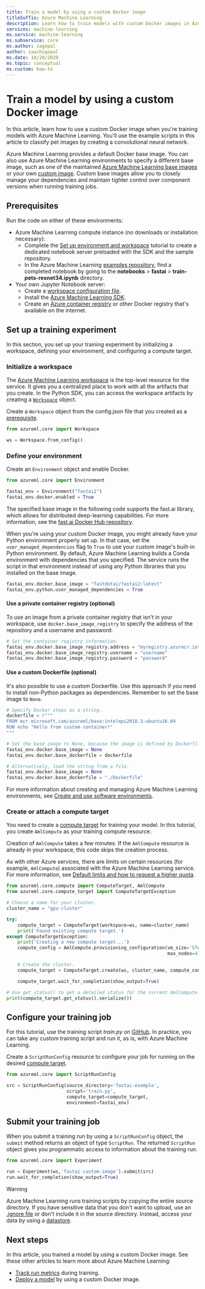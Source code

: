 ```yaml
---
title: Train a model by using a custom Docker image
titleSuffix: Azure Machine Learning
description: Learn how to train models with custom Docker images in Azure Machine Learning.
services: machine-learning
ms.service: machine-learning
ms.subservice: core
ms.author: sagopal
author: saachigopal
ms.date: 10/20/2020
ms.topic: conceptual
ms.custom: how-to
---
```


# Train a model by using a custom Docker image

In this article, learn how to use a custom Docker image when you're training models with Azure Machine Learning. You'll use the example scripts in this article to classify pet images by creating a convolutional neural network. 

Azure Machine Learning provides a default Docker base image. You can also use Azure Machine Learning environments to specify a different base image, such as one of the maintained [Azure Machine Learning base images](https://github.com/Azure/AzureML-Containers) or your own [custom image](how-to-deploy-custom-docker-image.md#create-a-custom-base-image). Custom base images allow you to closely manage your dependencies and maintain tighter control over component versions when running training jobs.

## Prerequisites

Run the code on either of these environments:

* Azure Machine Learning compute instance (no downloads or installation necessary):
  * Complete the [Set up environment and workspace](tutorial-1st-experiment-sdk-setup.md) tutorial to create a dedicated notebook server preloaded with the SDK and the sample repository.
  * In the Azure Machine Learning [examples repository](https://github.com/Azure/azureml-examples), find a completed notebook by going to the **notebooks** > **fastai** > **train-pets-resnet34.ipynb** directory. 
* Your own Jupyter Notebook server:
  * Create a [workspace configuration file](how-to-configure-environment.md#workspace).
  * Install the [Azure Machine Learning SDK](/python/api/overview/azure/ml/install?preserve-view=true&view=azure-ml-py). 
  * Create an [Azure container registry](../container-registry/index.yml) or other Docker registry that's available on the internet.

## Set up a training experiment

In this section, you set up your training experiment by initializing a workspace, defining your environment, and configuring a compute target.

### Initialize a workspace

The [Azure Machine Learning workspace](concept-workspace.md) is the top-level resource for the service. It gives you a centralized place to work with all the artifacts that you create. In the Python SDK, you can access the workspace artifacts by creating a [`Workspace`](/python/api/azureml-core/azureml.core.workspace.workspace?preserve-view=true&view=azure-ml-py) object.

Create a `Workspace` object from the config.json file that you created as a [prerequisite](#prerequisites).

```Python
from azureml.core import Workspace

ws = Workspace.from_config()
```

### Define your environment

Create an `Environment` object and enable Docker.

```python
from azureml.core import Environment

fastai_env = Environment("fastai2")
fastai_env.docker.enabled = True
```

The specified base image in the following code supports the fast.ai library, which allows for distributed deep-learning capabilities. For more information, see the [fast.ai Docker Hub repository](https://hub.docker.com/u/fastdotai). 

When you're using your custom Docker image, you might already have your Python environment properly set up. In that case, set the `user_managed_dependencies` flag to `True` to use your custom image's built-in Python environment. By default, Azure Machine Learning builds a Conda environment with dependencies that you specified. The service runs the script in that environment instead of using any Python libraries that you installed on the base image.

```python
fastai_env.docker.base_image = "fastdotai/fastai2:latest"
fastai_env.python.user_managed_dependencies = True
```

#### Use a private container registry (optional)

To use an image from a private container registry that isn't in your workspace, use `docker.base_image_registry` to specify the address of the repository and a username and password:

```python
# Set the container registry information.
fastai_env.docker.base_image_registry.address = "myregistry.azurecr.io"
fastai_env.docker.base_image_registry.username = "username"
fastai_env.docker.base_image_registry.password = "password"
```

#### Use a custom Dockerfile (optional)

It's also possible to use a custom Dockerfile. Use this approach if you need to install non-Python packages as dependencies. Remember to set the base image to `None`.

```python 
# Specify Docker steps as a string. 
dockerfile = r"""
FROM mcr.microsoft.com/azureml/base:intelmpi2018.3-ubuntu16.04
RUN echo "Hello from custom container!"
"""

# Set the base image to None, because the image is defined by Dockerfile.
fastai_env.docker.base_image = None
fastai_env.docker.base_dockerfile = dockerfile

# Alternatively, load the string from a file.
fastai_env.docker.base_image = None
fastai_env.docker.base_dockerfile = "./Dockerfile"
```

For more information about creating and managing Azure Machine Learning environments, see [Create and use software environments](how-to-use-environments.md). 

### Create or attach a compute target

You need to create a [compute target](concept-azure-machine-learning-architecture.md#compute-targets) for training your model. In this tutorial, you create `AmlCompute` as your training compute resource.

Creation of `AmlCompute` takes a few minutes. If the `AmlCompute` resource is already in your workspace, this code skips the creation process.

As with other Azure services, there are limits on certain resources (for example, `AmlCompute`) associated with the Azure Machine Learning service. For more information, see [Default limits and how to request a higher quota](how-to-manage-quotas.md).

```python
from azureml.core.compute import ComputeTarget, AmlCompute
from azureml.core.compute_target import ComputeTargetException

# Choose a name for your cluster.
cluster_name = "gpu-cluster"

try:
    compute_target = ComputeTarget(workspace=ws, name=cluster_name)
    print('Found existing compute target.')
except ComputeTargetException:
    print('Creating a new compute target...')
    compute_config = AmlCompute.provisioning_configuration(vm_size='STANDARD_NC6',
                                                           max_nodes=4)

    # Create the cluster.
    compute_target = ComputeTarget.create(ws, cluster_name, compute_config)

    compute_target.wait_for_completion(show_output=True)

# Use get_status() to get a detailed status for the current AmlCompute.
print(compute_target.get_status().serialize())
```

## Configure your training job

For this tutorial, use the training script *train.py* on [GitHub](https://github.com/Azure/azureml-examples/blob/main/code/models/fastai/pets-resnet34/train.py). In practice, you can take any custom training script and run it, as is, with Azure Machine Learning.

Create a `ScriptRunConfig` resource to configure your job for running on the desired [compute target](how-to-set-up-training-targets.md).

```python
from azureml.core import ScriptRunConfig

src = ScriptRunConfig(source_directory='fastai-example',
                      script='train.py',
                      compute_target=compute_target,
                      environment=fastai_env)
```

## Submit your training job

When you submit a training run by using a `ScriptRunConfig` object, the `submit` method returns an object of type `ScriptRun`. The returned `ScriptRun` object gives you programmatic access to information about the training run. 

```python
from azureml.core import Experiment

run = Experiment(ws,'fastai-custom-image').submit(src)
run.wait_for_completion(show_output=True)
```

> [!WARNING]
> Azure Machine Learning runs training scripts by copying the entire source directory. If you have sensitive data that you don't want to upload, use an [.ignore file](how-to-save-write-experiment-files.md#storage-limits-of-experiment-snapshots) or don't include it in the source directory. Instead, access your data by using a [datastore](/python/api/azureml-core/azureml.data?preserve-view=true&view=azure-ml-py).

## Next steps
In this article, you trained a model by using a custom Docker image. See these other articles to learn more about Azure Machine Learning:
* [Track run metrics](how-to-track-experiments.md) during training.
* [Deploy a model](how-to-deploy-custom-docker-image.md) by using a custom Docker image.